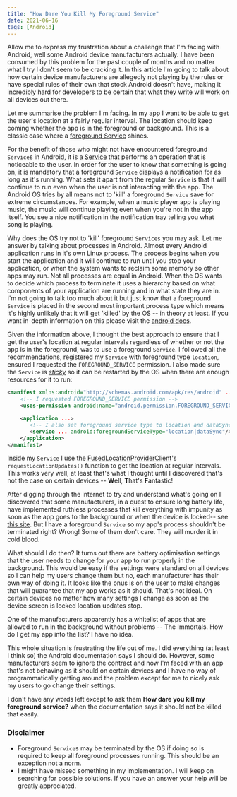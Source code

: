 ```yaml
---
title: "How Dare You Kill My Foreground Service"
date: 2021-06-16
tags: [Android]
---
```


Allow me to express my frustration about a challenge that I'm facing with Android, well some Android device manufacturers actually. I have been consumed by this problem for the past couple of months and no matter what I try I don't seem to be cracking it. In this article I'm going to talk about how certain device manufacturers are allegedly not playing by the rules or have special rules of their own that stock Android doesn't have, making it incredibly hard for developers to be certain that what they write will work on all devices out there.

Let me summarise the problem I'm facing. In my app I want to be able to get the user's location at a fairly regular interval. The location should keep coming whether the app is in the foreground or background. This is a classic case where a [foreground Service](https://developer.android.com/guide/components/foreground-services) shines.

For the benefit of those who might not have encountered foreground `Service`s in Android, it is a [Service](https://developer.android.com/guide/components/services) that performs an operation that is noticeable to the user. In order for the user to know that something is going on, it is mandatory that a foreground `Service` displays a notification for as long as it's running. What sets it apart from the regular `Service` is that it will continue to run even when the user is not interacting with the app. The Android OS tries by all means not to 'kill' a foreground `Service` save for extreme circumstances. For example, when a music player app is playing music, the music will continue playing even when you're not in the app itself. You see a nice notification in the notification tray telling you what song is playing.

Why does the OS try not to 'kill' foreground `Services` you may ask. Let me answer by talking about processes in Android. Almost every Android application runs in it's own Linux process. The process begins when you start the application and it will continue to run until you stop your application, or when the system wants to reclaim some memory so other apps may run. Not all processes are equal in Android. When the OS wants to decide which process to terminate it uses a hierarchy based on what components of your application are running and in what state they are in. I'm not going to talk too much about it but just know that a foreground `Service` is placed in the second most important process type which means it's highly unlikely that it will get 'killed' by the OS -- in theory at least. If you want in-depth information on this please visit the [android docs](https://developer.android.com/guide/components/activities/process-lifecycle).

Given the information above, I thought the best approach to ensure that I get the user's location at regular intervals regardless of whether or not the app is in the foreground, was to use a foreground `Service`. I followed all the recommendations, registered my `Service` with foreground type `location`, ensured I requested the `FOREGROUND_SERVICE` permission. I also made sure the `Service` is [_sticky_](https://developer.android.com/reference/android/app/Service#START_STICKY) so it can be restarted by the OS when there are enough resources for it to run:

```xml
<manifest xmlns:android="http://schemas.android.com/apk/res/android" ...>
    <!-- I requested FOREGROUND_SERVICE permission -->
    <uses-permission android:name="android.permission.FOREGROUND_SERVICE"/>

    <application ...>
       <!-- I also set foreground service type to location and dataSync-->
       <service ... android:foregroundServiceType="location|dataSync"/>
    </application>
</manifest>
```

Inside my `Service` I use the [FusedLocationProviderClient](https://developers.google.com/android/reference/com/google/android/gms/location/FusedLocationProviderClient)'s `requestLocationUpdates()` function to get the location at regular intervals. This works very well, at least that's what I thought until I discovered that's not the case on certain devices -- **W**ell, **T**hat's **F**antastic!

After digging through the internet to try and understand what's going on I discovered that some manufacturers, in a quest to ensure long battery life, have implemented ruthless processes that kill everything with impunity as soon as the app goes to the background or when the device is locked-- see [this site](https://dontkillmyapp.com/). But I have a foreground `Service` so my app's process shouldn't be terminated right? Wrong! Some of them don't care. They will murder it in cold blood.

What should I do then? It turns out there are battery optimisation settings that the user needs to change for your app to run properly in the background. This would be easy if the settings were standard on all devices so I can help my users change them but no, each manufacturer has their own way of doing it. It looks like the onus is on the user to make changes that will guarantee that my app works as it should. That's not ideal. On certain devices no matter how many settings I change as soon as the device screen is locked location updates stop.

One of the manufacturers apparently has a whitelist of apps that are allowed to run in the background without problems -- The Immortals. How do I get my app into the list? I have no idea.

This whole situation is frustrating the life out of me. I did everything (at least I think so) the Android documentation says I should do. However, some manufacturers seem to ignore the contract and now I'm faced with an app that's not behaving as it should on certain devices and I have no way of programmatically getting around the problem except for me to nicely ask my users to go change their settings.

I don't have any words left except to ask them **How dare you kill my foreground service?** when the documentation says it should not be killed that easily.

### Disclaimer

- Foreground `Service`s may be terminated by the OS if doing so is required to keep all foreground processes running. This should be an exception not a norm.
- I might have missed something in my implementation. I will keep on searching for possible solutions. If you have an answer your help will be greatly appreciated.
